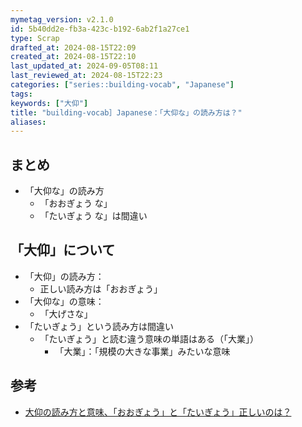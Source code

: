 ```yaml
---
mymetag_version: v2.1.0
id: 5b40dd2e-fb3a-423c-b192-6ab2f1a27ce1
type: Scrap
drafted_at: 2024-08-15T22:09
created_at: 2024-08-15T22:10
last_updated_at: 2024-09-05T08:11
last_reviewed_at: 2024-08-15T22:23
categories: ["series::building-vocab", "Japanese"]
tags:
keywords: ["大仰"]
title: "building-vocab］Japanese：「大仰な」の読み方は？"
aliases:
---
```


## まとめ

- 「大仰な」の読み方
    - 「おおぎょう な」
    - 「たいぎょう な」は間違い

## 「大仰」について

- 「大仰」の読み方：
    - 正しい読み方は「おおぎょう」
- 「大仰な」の意味：
    - 「大げさな」
- 「たいぎょう」という読み方は間違い
    - 「たいぎょう」と読む違う意味の単語はある（「大業」）
        - 「大業」：「規模の大きな事業」みたいな意味

## 参考

- [大仰の読み方と意味、「おおぎょう」と「たいぎょう」正しいのは？](https://zatugaku-gimonn.com/entry6610.html)

